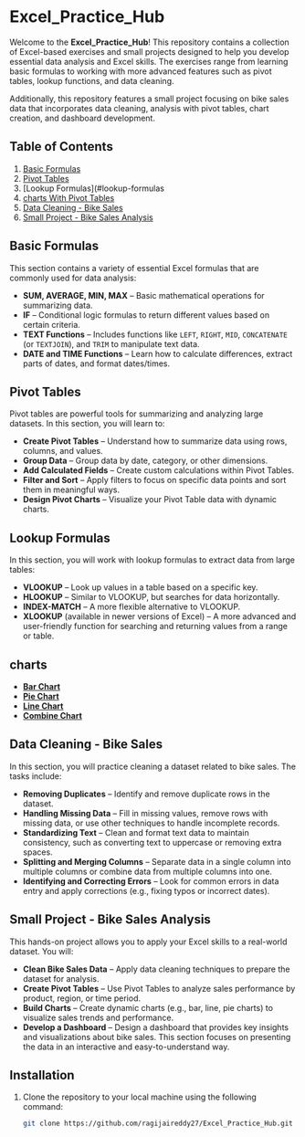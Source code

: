 # Excel_Practice_Hub

Welcome to the **Excel_Practice_Hub**! This repository contains a collection of Excel-based exercises and small projects designed to help you develop essential data analysis and Excel skills. The exercises range from learning basic formulas to working with more advanced features such as pivot tables, lookup functions, and data cleaning.

Additionally, this repository features a small project focusing on bike sales data that incorporates data cleaning, analysis with pivot tables, chart creation, and dashboard development.

## Table of Contents

1. [Basic Formulas](#basic-formulas)
2. [Pivot Tables](#pivot-tables)
3. [Lookup Formulas](#lookup-formulas
4. [charts With Pivot Tables](#charts)
4. [Data Cleaning - Bike Sales](#data-cleaning-bike-sales)
5. [Small Project - Bike Sales Analysis](#small-project-bike-sales-analysis)

## Basic Formulas

This section contains a variety of essential Excel formulas that are commonly used for data analysis:

- **SUM, AVERAGE, MIN, MAX** – Basic mathematical operations for summarizing data.
- **IF** – Conditional logic formulas to return different values based on certain criteria.
- **TEXT Functions** – Includes functions like `LEFT`, `RIGHT`, `MID`, `CONCATENATE` (or `TEXTJOIN`), and `TRIM` to manipulate text data.
- **DATE and TIME Functions** – Learn how to calculate differences, extract parts of dates, and format dates/times.

## Pivot Tables

Pivot tables are powerful tools for summarizing and analyzing large datasets. In this section, you will learn to:

- **Create Pivot Tables** – Understand how to summarize data using rows, columns, and values.
- **Group Data** – Group data by date, category, or other dimensions.
- **Add Calculated Fields** – Create custom calculations within Pivot Tables.
- **Filter and Sort** – Apply filters to focus on specific data points and sort them in meaningful ways.
- **Design Pivot Charts** – Visualize your Pivot Table data with dynamic charts.

## Lookup Formulas

In this section, you will work with lookup formulas to extract data from large tables:

- **VLOOKUP** – Look up values in a table based on a specific key.
- **HLOOKUP** – Similar to VLOOKUP, but searches for data horizontally.
- **INDEX-MATCH** – A more flexible alternative to VLOOKUP.
- **XLOOKUP** (available in newer versions of Excel) – A more advanced and user-friendly function for searching and returning values from a range or table.
## charts
- **[Bar Chart](path/to/bar-chart.png)**
- **[Pie Chart](path/to/pie-chart.png)**
- **[Line Chart](path/to/line-chart.png)**
- **[Combine Chart](path/to/Combine-Chart.png)**

## Data Cleaning - Bike Sales

In this section, you will practice cleaning a dataset related to bike sales. The tasks include:

- **Removing Duplicates** – Identify and remove duplicate rows in the dataset.
- **Handling Missing Data** – Fill in missing values, remove rows with missing data, or use other techniques to handle incomplete records.
- **Standardizing Text** – Clean and format text data to maintain consistency, such as converting text to uppercase or removing extra spaces.
- **Splitting and Merging Columns** – Separate data in a single column into multiple columns or combine data from multiple columns into one.
- **Identifying and Correcting Errors** – Look for common errors in data entry and apply corrections (e.g., fixing typos or incorrect dates).

## Small Project - Bike Sales Analysis

This hands-on project allows you to apply your Excel skills to a real-world dataset. You will:

- **Clean Bike Sales Data** – Apply data cleaning techniques to prepare the dataset for analysis.
- **Create Pivot Tables** – Use Pivot Tables to analyze sales performance by product, region, or time period.
- **Build Charts** – Create dynamic charts (e.g., bar, line, pie charts) to visualize sales trends and performance.
- **Develop a Dashboard** – Design a dashboard that provides key insights and visualizations about bike sales. This section focuses on presenting the data in an interactive and easy-to-understand way.

## Installation

1. Clone the repository to your local machine using the following command:
   ```bash
   git clone https://github.com/ragijaireddy27/Excel_Practice_Hub.git
